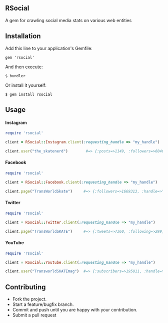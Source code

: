 ## RSocial

A gem for crawling social media stats on various web entities

## Installation

Add this line to your application's Gemfile:

    gem 'rsocial'

And then execute:

    $ bundler

Or install it yourself:

    $ gem install rsocial

## Usage

#### Instagram

```ruby
require 'rsocial'

client = RSocial::Instagram.client(:requesting_handle => "my_handle")

client.user("the_skatenerd")        #=> {:posts=>1149, :followers=>604000, :following=>921, :handle=>"the_skatenerd"}
```

#### Facebook

```ruby
require 'rsocial'

client = RSocial::Facebook.client(:requesting_handle => "my_handle")

client.page("TransWorldSkate")     #=> {:followers=>1669313, :handle=>"TransWorldSkate"}
```

#### Twitter

```ruby
require 'rsocial'

client = RSocial::Twitter.client(:requesting_handle => "my_handle")

client.page("TransWorldSKATE")     #=> {:tweets=>7360, :following=>299, :followers=>189000, :likes=>90, :handle=>"TransWorldSKATE"}
```

#### YouTube

```ruby
require 'rsocial'

client = RSocial::Youtube.client(:requesting_handle => "my_handle")

client.user("TransworldSKATEmag")  #=> {:subscribers=>195811, :handle=>"TransworldSKATEmag"}
```

## Contributing

* Fork the project.
* Start a feature/bugfix branch.
* Commit and push until you are happy with your contribution.
* Submit a pull request

